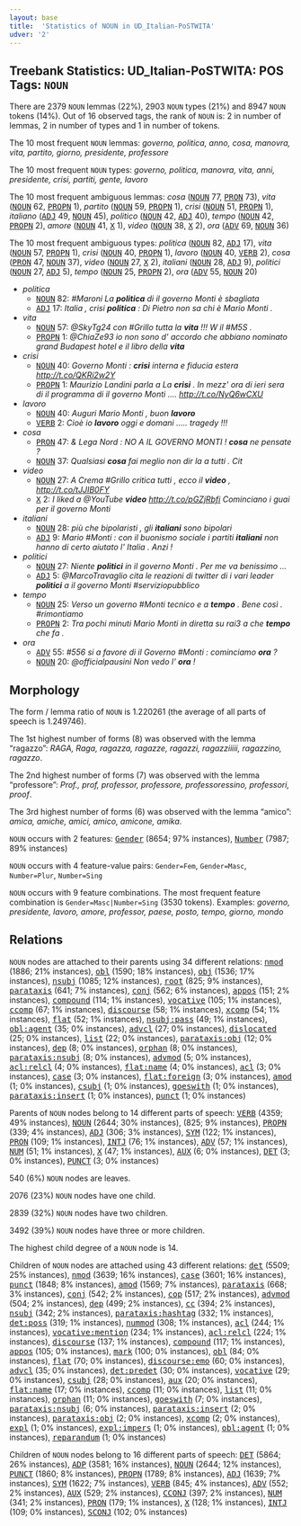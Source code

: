 ```yaml
---
layout: base
title:  'Statistics of NOUN in UD_Italian-PoSTWITA'
udver: '2'
---
```


## Treebank Statistics: UD_Italian-PoSTWITA: POS Tags: `NOUN`

There are 2379 `NOUN` lemmas (22%), 2903 `NOUN` types (21%) and 8947 `NOUN` tokens (14%).
Out of 16 observed tags, the rank of `NOUN` is: 2 in number of lemmas, 2 in number of types and 1 in number of tokens.

The 10 most frequent `NOUN` lemmas: <em>governo, politica, anno, cosa, manovra, vita, partito, giorno, presidente, professore</em>

The 10 most frequent `NOUN` types:  <em>governo, politica, manovra, vita, anni, presidente, crisi, partiti, gente, lavoro</em>

The 10 most frequent ambiguous lemmas: <em>cosa</em> (<tt><a href="it_postwita-pos-NOUN.html">NOUN</a></tt> 77, <tt><a href="it_postwita-pos-PRON.html">PRON</a></tt> 73), <em>vita</em> (<tt><a href="it_postwita-pos-NOUN.html">NOUN</a></tt> 62, <tt><a href="it_postwita-pos-PROPN.html">PROPN</a></tt> 1), <em>partito</em> (<tt><a href="it_postwita-pos-NOUN.html">NOUN</a></tt> 59, <tt><a href="it_postwita-pos-PROPN.html">PROPN</a></tt> 1), <em>crisi</em> (<tt><a href="it_postwita-pos-NOUN.html">NOUN</a></tt> 51, <tt><a href="it_postwita-pos-PROPN.html">PROPN</a></tt> 1), <em>italiano</em> (<tt><a href="it_postwita-pos-ADJ.html">ADJ</a></tt> 49, <tt><a href="it_postwita-pos-NOUN.html">NOUN</a></tt> 45), <em>politico</em> (<tt><a href="it_postwita-pos-NOUN.html">NOUN</a></tt> 42, <tt><a href="it_postwita-pos-ADJ.html">ADJ</a></tt> 40), <em>tempo</em> (<tt><a href="it_postwita-pos-NOUN.html">NOUN</a></tt> 42, <tt><a href="it_postwita-pos-PROPN.html">PROPN</a></tt> 2), <em>amore</em> (<tt><a href="it_postwita-pos-NOUN.html">NOUN</a></tt> 41, <tt><a href="it_postwita-pos-X.html">X</a></tt> 1), <em>video</em> (<tt><a href="it_postwita-pos-NOUN.html">NOUN</a></tt> 38, <tt><a href="it_postwita-pos-X.html">X</a></tt> 2), <em>ora</em> (<tt><a href="it_postwita-pos-ADV.html">ADV</a></tt> 69, <tt><a href="it_postwita-pos-NOUN.html">NOUN</a></tt> 36)

The 10 most frequent ambiguous types:  <em>politica</em> (<tt><a href="it_postwita-pos-NOUN.html">NOUN</a></tt> 82, <tt><a href="it_postwita-pos-ADJ.html">ADJ</a></tt> 17), <em>vita</em> (<tt><a href="it_postwita-pos-NOUN.html">NOUN</a></tt> 57, <tt><a href="it_postwita-pos-PROPN.html">PROPN</a></tt> 1), <em>crisi</em> (<tt><a href="it_postwita-pos-NOUN.html">NOUN</a></tt> 40, <tt><a href="it_postwita-pos-PROPN.html">PROPN</a></tt> 1), <em>lavoro</em> (<tt><a href="it_postwita-pos-NOUN.html">NOUN</a></tt> 40, <tt><a href="it_postwita-pos-VERB.html">VERB</a></tt> 2), <em>cosa</em> (<tt><a href="it_postwita-pos-PRON.html">PRON</a></tt> 47, <tt><a href="it_postwita-pos-NOUN.html">NOUN</a></tt> 37), <em>video</em> (<tt><a href="it_postwita-pos-NOUN.html">NOUN</a></tt> 27, <tt><a href="it_postwita-pos-X.html">X</a></tt> 2), <em>italiani</em> (<tt><a href="it_postwita-pos-NOUN.html">NOUN</a></tt> 28, <tt><a href="it_postwita-pos-ADJ.html">ADJ</a></tt> 9), <em>politici</em> (<tt><a href="it_postwita-pos-NOUN.html">NOUN</a></tt> 27, <tt><a href="it_postwita-pos-ADJ.html">ADJ</a></tt> 5), <em>tempo</em> (<tt><a href="it_postwita-pos-NOUN.html">NOUN</a></tt> 25, <tt><a href="it_postwita-pos-PROPN.html">PROPN</a></tt> 2), <em>ora</em> (<tt><a href="it_postwita-pos-ADV.html">ADV</a></tt> 55, <tt><a href="it_postwita-pos-NOUN.html">NOUN</a></tt> 20)


* <em>politica</em>
  * <tt><a href="it_postwita-pos-NOUN.html">NOUN</a></tt> 82: <em>#Maroni La <b>politica</b> di il governo Monti è sbagliata</em>
  * <tt><a href="it_postwita-pos-ADJ.html">ADJ</a></tt> 17: <em>Italia , crisi <b>politica</b> : Di Pietro non sa chi è Mario Monti .</em>
* <em>vita</em>
  * <tt><a href="it_postwita-pos-NOUN.html">NOUN</a></tt> 57: <em>@SkyTg24 con #Grillo tutta la <b>vita</b> !!! W il #M5S .</em>
  * <tt><a href="it_postwita-pos-PROPN.html">PROPN</a></tt> 1: <em>@ChiaZe93 io non sono d' accordo che abbiano nominato grand Budapest hotel e il libro della <b>vita</b></em>
* <em>crisi</em>
  * <tt><a href="it_postwita-pos-NOUN.html">NOUN</a></tt> 40: <em>Governo Monti : <b>crisi</b> interna e fiducia estera http://t.co/QKRi2w2Y</em>
  * <tt><a href="it_postwita-pos-PROPN.html">PROPN</a></tt> 1: <em>Maurizio Landini parla a La <b>crisi</b> . In mezz' ora di ieri sera di il programma di il governo Monti .... http://t.co/NyQ6wCXU</em>
* <em>lavoro</em>
  * <tt><a href="it_postwita-pos-NOUN.html">NOUN</a></tt> 40: <em>Auguri Mario Monti , buon <b>lavoro</b></em>
  * <tt><a href="it_postwita-pos-VERB.html">VERB</a></tt> 2: <em>Cioè io <b>lavoro</b> oggi e domani ..... tragedy !!!</em>
* <em>cosa</em>
  * <tt><a href="it_postwita-pos-PRON.html">PRON</a></tt> 47: <em>& Lega Nord : NO A IL GOVERNO MONTI ! <b>cosa</b> ne pensate ?</em>
  * <tt><a href="it_postwita-pos-NOUN.html">NOUN</a></tt> 37: <em>Qualsiasi <b>cosa</b> fai meglio non dir la a tutti . Cit</em>
* <em>video</em>
  * <tt><a href="it_postwita-pos-NOUN.html">NOUN</a></tt> 27: <em>A Crema #Grillo critica tutti , ecco il <b>video</b> , http://t.co/tJJIB0FY</em>
  * <tt><a href="it_postwita-pos-X.html">X</a></tt> 2: <em>I liked a @YouTube <b>video</b> http://t.co/pGZjRbfi Cominciano i guai per il governo Monti</em>
* <em>italiani</em>
  * <tt><a href="it_postwita-pos-NOUN.html">NOUN</a></tt> 28: <em>più che bipolaristi , gli <b>italiani</b> sono bipolari</em>
  * <tt><a href="it_postwita-pos-ADJ.html">ADJ</a></tt> 9: <em>Mario #Monti : con il buonismo sociale i partiti <b>italiani</b> non hanno di certo aiutato l' Italia . Anzi !</em>
* <em>politici</em>
  * <tt><a href="it_postwita-pos-NOUN.html">NOUN</a></tt> 27: <em>Niente <b>politici</b> in il governo Monti . Per me va benissimo ...</em>
  * <tt><a href="it_postwita-pos-ADJ.html">ADJ</a></tt> 5: <em>@MarcoTravaglio cita le reazioni di twitter di i vari leader <b>politici</b> a il governo Monti #serviziopubblico</em>
* <em>tempo</em>
  * <tt><a href="it_postwita-pos-NOUN.html">NOUN</a></tt> 25: <em>Verso un governo #Monti tecnico e a <b>tempo</b> . Bene così . #rimontiamo</em>
  * <tt><a href="it_postwita-pos-PROPN.html">PROPN</a></tt> 2: <em>Tra pochi minuti Mario Monti in diretta su rai3 a che <b>tempo</b> che fa .</em>
* <em>ora</em>
  * <tt><a href="it_postwita-pos-ADV.html">ADV</a></tt> 55: <em>#556 si a favore di il Governo #Monti : cominciamo <b>ora</b> ?</em>
  * <tt><a href="it_postwita-pos-NOUN.html">NOUN</a></tt> 20: <em>@officialpausini Non vedo l' <b>ora</b> !</em>

## Morphology

The form / lemma ratio of `NOUN` is 1.220261 (the average of all parts of speech is 1.249746).

The 1st highest number of forms (8) was observed with the lemma “ragazzo”: <em>RAGA, Raga, ragazza, ragazze, ragazzi, ragazziiiii, ragazzino, ragazzo</em>.

The 2nd highest number of forms (7) was observed with the lemma “professore”: <em>Prof., prof, professor, professore, professoressino, professori, proof</em>.

The 3rd highest number of forms (6) was observed with the lemma “amico”: <em>amica, amiche, amici, amico, amicone, amika</em>.

`NOUN` occurs with 2 features: <tt><a href="it_postwita-feat-Gender.html">Gender</a></tt> (8654; 97% instances), <tt><a href="it_postwita-feat-Number.html">Number</a></tt> (7987; 89% instances)

`NOUN` occurs with 4 feature-value pairs: `Gender=Fem`, `Gender=Masc`, `Number=Plur`, `Number=Sing`

`NOUN` occurs with 9 feature combinations.
The most frequent feature combination is `Gender=Masc|Number=Sing` (3530 tokens).
Examples: <em>governo, presidente, lavoro, amore, professor, paese, posto, tempo, giorno, mondo</em>


## Relations

`NOUN` nodes are attached to their parents using 34 different relations: <tt><a href="it_postwita-dep-nmod.html">nmod</a></tt> (1886; 21% instances), <tt><a href="it_postwita-dep-obl.html">obl</a></tt> (1590; 18% instances), <tt><a href="it_postwita-dep-obj.html">obj</a></tt> (1536; 17% instances), <tt><a href="it_postwita-dep-nsubj.html">nsubj</a></tt> (1085; 12% instances), <tt><a href="it_postwita-dep-root.html">root</a></tt> (825; 9% instances), <tt><a href="it_postwita-dep-parataxis.html">parataxis</a></tt> (641; 7% instances), <tt><a href="it_postwita-dep-conj.html">conj</a></tt> (562; 6% instances), <tt><a href="it_postwita-dep-appos.html">appos</a></tt> (151; 2% instances), <tt><a href="it_postwita-dep-compound.html">compound</a></tt> (114; 1% instances), <tt><a href="it_postwita-dep-vocative.html">vocative</a></tt> (105; 1% instances), <tt><a href="it_postwita-dep-ccomp.html">ccomp</a></tt> (67; 1% instances), <tt><a href="it_postwita-dep-discourse.html">discourse</a></tt> (58; 1% instances), <tt><a href="it_postwita-dep-xcomp.html">xcomp</a></tt> (54; 1% instances), <tt><a href="it_postwita-dep-flat.html">flat</a></tt> (52; 1% instances), <tt><a href="it_postwita-dep-nsubj-pass.html">nsubj:pass</a></tt> (49; 1% instances), <tt><a href="it_postwita-dep-obl-agent.html">obl:agent</a></tt> (35; 0% instances), <tt><a href="it_postwita-dep-advcl.html">advcl</a></tt> (27; 0% instances), <tt><a href="it_postwita-dep-dislocated.html">dislocated</a></tt> (25; 0% instances), <tt><a href="it_postwita-dep-list.html">list</a></tt> (22; 0% instances), <tt><a href="it_postwita-dep-parataxis-obj.html">parataxis:obj</a></tt> (12; 0% instances), <tt><a href="it_postwita-dep-dep.html">dep</a></tt> (8; 0% instances), <tt><a href="it_postwita-dep-orphan.html">orphan</a></tt> (8; 0% instances), <tt><a href="it_postwita-dep-parataxis-nsubj.html">parataxis:nsubj</a></tt> (8; 0% instances), <tt><a href="it_postwita-dep-advmod.html">advmod</a></tt> (5; 0% instances), <tt><a href="it_postwita-dep-acl-relcl.html">acl:relcl</a></tt> (4; 0% instances), <tt><a href="it_postwita-dep-flat-name.html">flat:name</a></tt> (4; 0% instances), <tt><a href="it_postwita-dep-acl.html">acl</a></tt> (3; 0% instances), <tt><a href="it_postwita-dep-case.html">case</a></tt> (3; 0% instances), <tt><a href="it_postwita-dep-flat-foreign.html">flat:foreign</a></tt> (3; 0% instances), <tt><a href="it_postwita-dep-amod.html">amod</a></tt> (1; 0% instances), <tt><a href="it_postwita-dep-csubj.html">csubj</a></tt> (1; 0% instances), <tt><a href="it_postwita-dep-goeswith.html">goeswith</a></tt> (1; 0% instances), <tt><a href="it_postwita-dep-parataxis-insert.html">parataxis:insert</a></tt> (1; 0% instances), <tt><a href="it_postwita-dep-punct.html">punct</a></tt> (1; 0% instances)

Parents of `NOUN` nodes belong to 14 different parts of speech: <tt><a href="it_postwita-pos-VERB.html">VERB</a></tt> (4359; 49% instances), <tt><a href="it_postwita-pos-NOUN.html">NOUN</a></tt> (2644; 30% instances),  (825; 9% instances), <tt><a href="it_postwita-pos-PROPN.html">PROPN</a></tt> (339; 4% instances), <tt><a href="it_postwita-pos-ADJ.html">ADJ</a></tt> (306; 3% instances), <tt><a href="it_postwita-pos-SYM.html">SYM</a></tt> (122; 1% instances), <tt><a href="it_postwita-pos-PRON.html">PRON</a></tt> (109; 1% instances), <tt><a href="it_postwita-pos-INTJ.html">INTJ</a></tt> (76; 1% instances), <tt><a href="it_postwita-pos-ADV.html">ADV</a></tt> (57; 1% instances), <tt><a href="it_postwita-pos-NUM.html">NUM</a></tt> (51; 1% instances), <tt><a href="it_postwita-pos-X.html">X</a></tt> (47; 1% instances), <tt><a href="it_postwita-pos-AUX.html">AUX</a></tt> (6; 0% instances), <tt><a href="it_postwita-pos-DET.html">DET</a></tt> (3; 0% instances), <tt><a href="it_postwita-pos-PUNCT.html">PUNCT</a></tt> (3; 0% instances)

540 (6%) `NOUN` nodes are leaves.

2076 (23%) `NOUN` nodes have one child.

2839 (32%) `NOUN` nodes have two children.

3492 (39%) `NOUN` nodes have three or more children.

The highest child degree of a `NOUN` node is 14.

Children of `NOUN` nodes are attached using 43 different relations: <tt><a href="it_postwita-dep-det.html">det</a></tt> (5509; 25% instances), <tt><a href="it_postwita-dep-nmod.html">nmod</a></tt> (3639; 16% instances), <tt><a href="it_postwita-dep-case.html">case</a></tt> (3601; 16% instances), <tt><a href="it_postwita-dep-punct.html">punct</a></tt> (1848; 8% instances), <tt><a href="it_postwita-dep-amod.html">amod</a></tt> (1569; 7% instances), <tt><a href="it_postwita-dep-parataxis.html">parataxis</a></tt> (668; 3% instances), <tt><a href="it_postwita-dep-conj.html">conj</a></tt> (542; 2% instances), <tt><a href="it_postwita-dep-cop.html">cop</a></tt> (517; 2% instances), <tt><a href="it_postwita-dep-advmod.html">advmod</a></tt> (504; 2% instances), <tt><a href="it_postwita-dep-dep.html">dep</a></tt> (499; 2% instances), <tt><a href="it_postwita-dep-cc.html">cc</a></tt> (394; 2% instances), <tt><a href="it_postwita-dep-nsubj.html">nsubj</a></tt> (342; 2% instances), <tt><a href="it_postwita-dep-parataxis-hashtag.html">parataxis:hashtag</a></tt> (332; 1% instances), <tt><a href="it_postwita-dep-det-poss.html">det:poss</a></tt> (319; 1% instances), <tt><a href="it_postwita-dep-nummod.html">nummod</a></tt> (308; 1% instances), <tt><a href="it_postwita-dep-acl.html">acl</a></tt> (244; 1% instances), <tt><a href="it_postwita-dep-vocative-mention.html">vocative:mention</a></tt> (234; 1% instances), <tt><a href="it_postwita-dep-acl-relcl.html">acl:relcl</a></tt> (224; 1% instances), <tt><a href="it_postwita-dep-discourse.html">discourse</a></tt> (137; 1% instances), <tt><a href="it_postwita-dep-compound.html">compound</a></tt> (117; 1% instances), <tt><a href="it_postwita-dep-appos.html">appos</a></tt> (105; 0% instances), <tt><a href="it_postwita-dep-mark.html">mark</a></tt> (100; 0% instances), <tt><a href="it_postwita-dep-obl.html">obl</a></tt> (84; 0% instances), <tt><a href="it_postwita-dep-flat.html">flat</a></tt> (70; 0% instances), <tt><a href="it_postwita-dep-discourse-emo.html">discourse:emo</a></tt> (60; 0% instances), <tt><a href="it_postwita-dep-advcl.html">advcl</a></tt> (35; 0% instances), <tt><a href="it_postwita-dep-det-predet.html">det:predet</a></tt> (30; 0% instances), <tt><a href="it_postwita-dep-vocative.html">vocative</a></tt> (29; 0% instances), <tt><a href="it_postwita-dep-csubj.html">csubj</a></tt> (28; 0% instances), <tt><a href="it_postwita-dep-aux.html">aux</a></tt> (20; 0% instances), <tt><a href="it_postwita-dep-flat-name.html">flat:name</a></tt> (17; 0% instances), <tt><a href="it_postwita-dep-ccomp.html">ccomp</a></tt> (11; 0% instances), <tt><a href="it_postwita-dep-list.html">list</a></tt> (11; 0% instances), <tt><a href="it_postwita-dep-orphan.html">orphan</a></tt> (11; 0% instances), <tt><a href="it_postwita-dep-goeswith.html">goeswith</a></tt> (7; 0% instances), <tt><a href="it_postwita-dep-parataxis-nsubj.html">parataxis:nsubj</a></tt> (6; 0% instances), <tt><a href="it_postwita-dep-parataxis-insert.html">parataxis:insert</a></tt> (2; 0% instances), <tt><a href="it_postwita-dep-parataxis-obj.html">parataxis:obj</a></tt> (2; 0% instances), <tt><a href="it_postwita-dep-xcomp.html">xcomp</a></tt> (2; 0% instances), <tt><a href="it_postwita-dep-expl.html">expl</a></tt> (1; 0% instances), <tt><a href="it_postwita-dep-expl-impers.html">expl:impers</a></tt> (1; 0% instances), <tt><a href="it_postwita-dep-obl-agent.html">obl:agent</a></tt> (1; 0% instances), <tt><a href="it_postwita-dep-reparandum.html">reparandum</a></tt> (1; 0% instances)

Children of `NOUN` nodes belong to 16 different parts of speech: <tt><a href="it_postwita-pos-DET.html">DET</a></tt> (5864; 26% instances), <tt><a href="it_postwita-pos-ADP.html">ADP</a></tt> (3581; 16% instances), <tt><a href="it_postwita-pos-NOUN.html">NOUN</a></tt> (2644; 12% instances), <tt><a href="it_postwita-pos-PUNCT.html">PUNCT</a></tt> (1860; 8% instances), <tt><a href="it_postwita-pos-PROPN.html">PROPN</a></tt> (1789; 8% instances), <tt><a href="it_postwita-pos-ADJ.html">ADJ</a></tt> (1639; 7% instances), <tt><a href="it_postwita-pos-SYM.html">SYM</a></tt> (1622; 7% instances), <tt><a href="it_postwita-pos-VERB.html">VERB</a></tt> (845; 4% instances), <tt><a href="it_postwita-pos-ADV.html">ADV</a></tt> (552; 2% instances), <tt><a href="it_postwita-pos-AUX.html">AUX</a></tt> (529; 2% instances), <tt><a href="it_postwita-pos-CCONJ.html">CCONJ</a></tt> (397; 2% instances), <tt><a href="it_postwita-pos-NUM.html">NUM</a></tt> (341; 2% instances), <tt><a href="it_postwita-pos-PRON.html">PRON</a></tt> (179; 1% instances), <tt><a href="it_postwita-pos-X.html">X</a></tt> (128; 1% instances), <tt><a href="it_postwita-pos-INTJ.html">INTJ</a></tt> (109; 0% instances), <tt><a href="it_postwita-pos-SCONJ.html">SCONJ</a></tt> (102; 0% instances)

